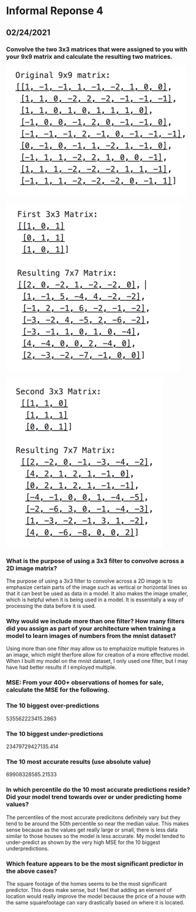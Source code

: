 # Informal Reponse 4 

## 02/24/2021 

### Convolve the two 3x3 matrices that were assigned to you with your 9x9 matrix and calculate the resulting two matrices.

![](Matrix2.png)

![](Matrix3.png)

![](Matrix4.png)

 
### What is the purpose of using a 3x3 filter to convolve across a 2D image matrix? 
The purpose of using a 3x3 filter to convolve across a 2D image is to emphasize certain parts of the image such as vertical or horizontal lines so that it can best be used as data in a model. It also makes the image smaller, which is helpful when it is being used in a model. It is essenitally a way of processing the data before it is used. 

### Why would we include more than one filter? How many filters did you assign as part of your architecture when training a model to learn images of numbers from the mnist dataset?
Using more than one filter may allow us to emphaizize multiple features in an image, which might therfore allow for creation of a more effective model. When I built my model on the mnist dataset, I only used one filter, but I may have had better results if I employed multiple. 

### MSE: From your 400+ observations of homes for sale, calculate the MSE for the following.
### The 10 biggest over-predictions
535562223415.2863
### The 10 biggest under-predictions
23479729427135.414
### The 10 most accurate results (use absolute value)
69908328585.21533
### In which percentile do the 10 most accurate predictions reside? Did your model trend towards over or under predicting home values?

The percentiles of the most accurate predicitons definitely vary but they tend to be around the 50th percentile so near the median value. This makes sense because as the values get really large or small, there is less data similar to those houses so the model is less accurate. My model tended to under-predict as shown by the very high MSE for the 10 biggest underpredictions. 

### Which feature appears to be the most significant predictor in the above cases?

The square footage of the homes seems to be the most significant predictor. This does make sense, but I feel that adding an element of location would really improve the model because the price of a house with the same squarefootage can vary drastically based on where it is located. 
